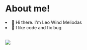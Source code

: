 # About me!

<li>👋 Hi there. I'm Leo Wind Meliodas</li>
<li>🧡 I like code and fix bug</li>
<br>
<p>
  <a title="@avixiii" href="https://www.youtube.com/@avixiii" target="_blank">
    <img style="margin-bottom: 40px;" src="https://img.shields.io/youtube/channel/subscribers/UCfSwRNq0Rsm3v3zztAfRYiw?style=social"  />
  </a>
</p>
